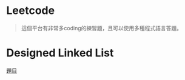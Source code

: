 # Leetcode
>這個平台有非常多coding的練習題，且可以使用多種程式語言答題。

# Designed Linked List
[題目]("https://leetcode.com/problems/design-linked-list/")
